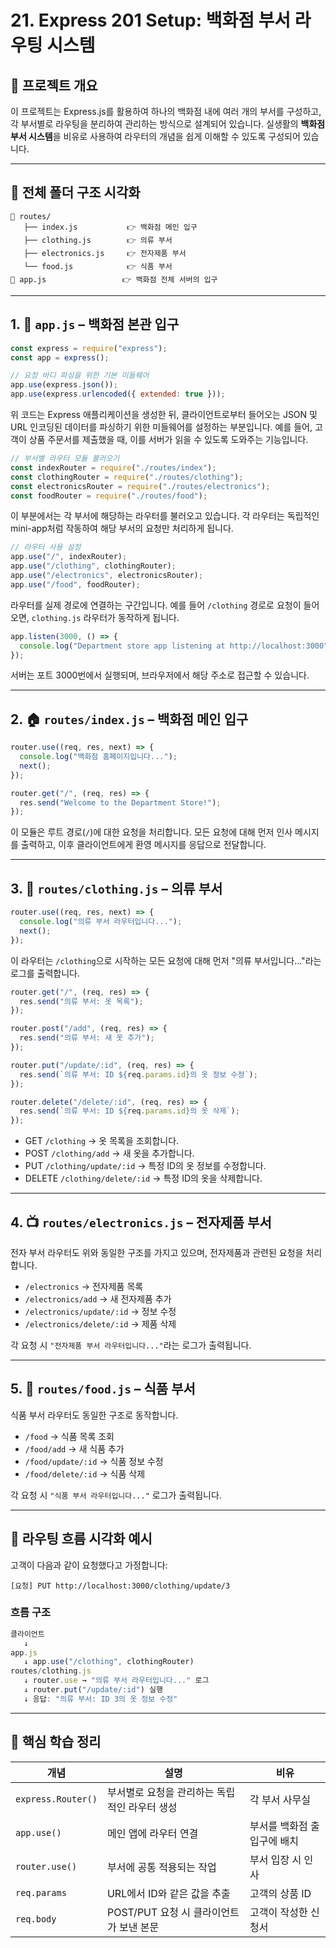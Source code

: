 # 21. Express 201 Setup: 백화점 부서 라우팅 시스템

## 🏬 프로젝트 개요

이 프로젝트는 Express.js를 활용하여 하나의 백화점 내에 여러 개의 부서를 구성하고, 각 부서별로 라우팅을 분리하여 관리하는 방식으로 설계되어 있습니다. 실생활의 **백화점 부서 시스템**을 비유로 사용하여 라우터의 개념을 쉽게 이해할 수 있도록 구성되어 있습니다.

---

## 📁 전체 폴더 구조 시각화

```
📁 routes/
   ├── index.js           👉 백화점 메인 입구
   ├── clothing.js        👉 의류 부서
   ├── electronics.js     👉 전자제품 부서
   └── food.js            👉 식품 부서
📄 app.js                 👉 백화점 전체 서버의 입구
```

---

## 1. 📄 `app.js` – 백화점 본관 입구

```js
const express = require("express");
const app = express();

// 요청 바디 파싱을 위한 기본 미들웨어
app.use(express.json());
app.use(express.urlencoded({ extended: true }));
```

위 코드는 Express 애플리케이션을 생성한 뒤, 클라이언트로부터 들어오는 JSON 및 URL 인코딩된 데이터를 파싱하기 위한 미들웨어를 설정하는 부분입니다. 예를 들어, 고객이 상품 주문서를 제출했을 때, 이를 서버가 읽을 수 있도록 도와주는 기능입니다.

```js
// 부서별 라우터 모듈 불러오기
const indexRouter = require("./routes/index");
const clothingRouter = require("./routes/clothing");
const electronicsRouter = require("./routes/electronics");
const foodRouter = require("./routes/food");
```

이 부분에서는 각 부서에 해당하는 라우터를 불러오고 있습니다. 각 라우터는 독립적인 mini-app처럼 작동하여 해당 부서의 요청만 처리하게 됩니다.

```js
// 라우터 사용 설정
app.use("/", indexRouter);
app.use("/clothing", clothingRouter);
app.use("/electronics", electronicsRouter);
app.use("/food", foodRouter);
```

라우터를 실제 경로에 연결하는 구간입니다. 예를 들어 `/clothing` 경로로 요청이 들어오면, `clothing.js` 라우터가 동작하게 됩니다.

```js
app.listen(3000, () => {
  console.log("Department store app listening at http://localhost:3000");
});
```

서버는 포트 3000번에서 실행되며, 브라우저에서 해당 주소로 접근할 수 있습니다.

---

## 2. 🏠 `routes/index.js` – 백화점 메인 입구

```js
router.use((req, res, next) => {
  console.log("백화점 홈페이지입니다...");
  next();
});

router.get("/", (req, res) => {
  res.send("Welcome to the Department Store!");
});
```

이 모듈은 루트 경로(`/`)에 대한 요청을 처리합니다. 모든 요청에 대해 먼저 인사 메시지를 출력하고, 이후 클라이언트에게 환영 메시지를 응답으로 전달합니다.

---

## 3. 🧥 `routes/clothing.js` – 의류 부서

```js
router.use((req, res, next) => {
  console.log("의류 부서 라우터입니다...");
  next();
});
```

이 라우터는 `/clothing`으로 시작하는 모든 요청에 대해 먼저 "의류 부서입니다..."라는 로그를 출력합니다.

```js
router.get("/", (req, res) => {
  res.send("의류 부서: 옷 목록");
});

router.post("/add", (req, res) => {
  res.send("의류 부서: 새 옷 추가");
});

router.put("/update/:id", (req, res) => {
  res.send(`의류 부서: ID ${req.params.id}의 옷 정보 수정`);
});

router.delete("/delete/:id", (req, res) => {
  res.send(`의류 부서: ID ${req.params.id}의 옷 삭제`);
});
```

- GET `/clothing` → 옷 목록을 조회합니다.  
- POST `/clothing/add` → 새 옷을 추가합니다.  
- PUT `/clothing/update/:id` → 특정 ID의 옷 정보를 수정합니다.  
- DELETE `/clothing/delete/:id` → 특정 ID의 옷을 삭제합니다.

---

## 4. 📺 `routes/electronics.js` – 전자제품 부서

전자 부서 라우터도 위와 동일한 구조를 가지고 있으며, 전자제품과 관련된 요청을 처리합니다.

- `/electronics` → 전자제품 목록  
- `/electronics/add` → 새 전자제품 추가  
- `/electronics/update/:id` → 정보 수정  
- `/electronics/delete/:id` → 제품 삭제  

각 요청 시 `"전자제품 부서 라우터입니다..."`라는 로그가 출력됩니다.

---

## 5. 🍎 `routes/food.js` – 식품 부서

식품 부서 라우터도 동일한 구조로 동작합니다.

- `/food` → 식품 목록 조회  
- `/food/add` → 새 식품 추가  
- `/food/update/:id` → 식품 정보 수정  
- `/food/delete/:id` → 식품 삭제  

각 요청 시 `"식품 부서 라우터입니다..."` 로그가 출력됩니다.

---

## 🧠 라우팅 흐름 시각화 예시

고객이 다음과 같이 요청했다고 가정합니다:

```
[요청] PUT http://localhost:3000/clothing/update/3
```

### 흐름 구조

```js
클라이언트
   ↓
app.js
   ↓ app.use("/clothing", clothingRouter)
routes/clothing.js
   ↓ router.use → "의류 부서 라우터입니다..." 로그
   ↓ router.put("/update/:id") 실행
   ↓ 응답: "의류 부서: ID 3의 옷 정보 수정"
```

---

## 📌 핵심 학습 정리

| 개념 | 설명 | 비유 |
|------|------|------|
| `express.Router()` | 부서별로 요청을 관리하는 독립적인 라우터 생성 | 각 부서 사무실 |
| `app.use()` | 메인 앱에 라우터 연결 | 부서를 백화점 출입구에 배치 |
| `router.use()` | 부서에 공통 적용되는 작업 | 부서 입장 시 인사 |
| `req.params` | URL에서 ID와 같은 값을 추출 | 고객의 상품 ID |
| `req.body` | POST/PUT 요청 시 클라이언트가 보낸 본문 | 고객이 작성한 신청서 |
